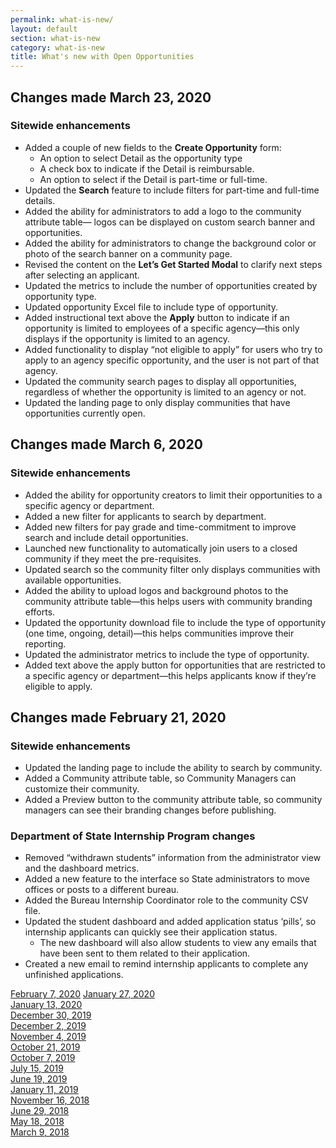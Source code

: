 ```yaml
---
permalink: what-is-new/
layout: default
section: what-is-new
category: what-is-new
title: What's new with Open Opportunities
---
```


## Changes made March 23, 2020
### Sitewide enhancements

* Added a couple of new fields to the **Create Opportunity** form:
  * An option to select Detail as the opportunity type
  * A check box to indicate if the Detail is reimbursable. 
  * An option to select if the Detail is part-time or full-time.
* Updated the **Search** feature to include filters for part-time and full-time details.
* Added the ability for administrators to add a logo to the community attribute table— logos can be displayed on custom search banner and opportunities.
* Added the ability for administrators to change the background color or photo of the search banner on a community page.
* Revised the content on the **Let’s Get Started Modal** to clarify next steps after selecting an applicant.
* Updated the metrics to include the number of opportunities created by opportunity type.
* Updated opportunity Excel file to include type of opportunity.
* Added instructional text above the **Apply** button to indicate if an opportunity is limited to employees of a specific agency—this only displays if the opportunity is limited to an agency.
* Added functionality to display “not eligible to apply” for users who try to apply to an agency specific opportunity, and the user is not part of that agency.  
* Updated the community search pages to display all opportunities, regardless of whether the opportunity is limited to an agency or not.
* Updated the landing page to only display communities that have opportunities currently open.

## Changes made March 6, 2020
### Sitewide enhancements

* Added the ability for opportunity creators to limit their opportunities to a specific agency or department.
* Added a new filter for applicants to search by department. 
* Added new filters for pay grade and time-commitment to improve search and include detail opportunities.
* Launched new functionality to automatically join users to a closed community if they meet the pre-requisites.
* Updated search so the community filter only displays communities with available opportunities.
* Added the ability to upload logos and background photos to the community attribute table—this helps users with community branding efforts.
* Updated the opportunity download file to include the type of opportunity (one time, ongoing, detail)—this helps communities improve their reporting.
* Updated the administrator metrics to include the type of opportunity. 
* Added text above the apply button for opportunities that are restricted to a specific agency or department—this helps applicants know if they’re eligible to apply.

## Changes made February 21, 2020
### Sitewide enhancements

* Updated the landing page to include the ability to search by community.
* Added a Community attribute table, so Community Managers can customize their community. 
* Added a Preview button to the community attribute table, so community managers can see their branding changes before publishing.

### Department of State Internship Program changes
* Removed “withdrawn students” information from the administrator view and the dashboard metrics.
* Added a new feature to the interface so State administrators to move offices or posts to a different bureau.
* Added the Bureau Internship Coordinator role to the community CSV file. 
* Updated the student dashboard and added application status ‘pills’, so internship applicants can quickly see their application status.
  * The new dashboard will also allow students to view any emails that have been sent to them related to their application.
* Created a new email to remind internship applicants to complete any unfinished applications.


[February 7, 2020](feb-07-2020/) 
[January 27, 2020](jan-27-2020/)  
[January 13, 2020](jan-13-2020/)  
[December 30, 2019](dec-30-2019/)  
[December 2, 2019](dec-02-2019/)  
[November 4, 2019](nov-04-2019/)  
[October 21, 2019](oct-21-2019/)  
[October 7, 2019](oct-07-2019/)  
[July 15, 2019](jul-15-2019/)  
[June 19, 2019](june-19-2019/)  
[January 11, 2019](jan-11-2019/)  
[November 16, 2018](nov-16-2018/)  
[June 29, 2018](june-29-2018/)  
[May 18, 2018](may-18-2018/)  
[March 9, 2018](mar-09-2018/)  
